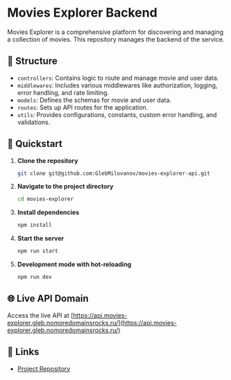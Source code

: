 # Movies Explorer Backend

Movies Explorer is a comprehensive platform for discovering and managing a collection of movies. This repository manages the backend of the service.

## 📁 Structure

- `controllers`: Contains logic to route and manage movie and user data.
- `middlewares`: Includes various middlewares like authorization, logging, error handling, and rate limiting.
- `models`: Defines the schemas for movie and user data.
- `routes`: Sets up API routes for the application.
- `utils`: Provides configurations, constants, custom error handling, and validations.

## 🚀 Quickstart

1. **Clone the repository**
    ```sh
    git clone git@github.com:GlebMilovanov/movies-explorer-api.git
    ```

2. **Navigate to the project directory**
    ```sh
    cd movies-explorer
    ```

3. **Install dependencies**
    ```sh
    npm install
    ```

4. **Start the server**
    ```sh
    npm run start
    ```

5. **Development mode with hot-reloading**
    ```sh
    npm run dev
    ```

## 🌐 Live API Domain

Access the live API at [https://api.movies-explorer.gleb.nomoredomainsrocks.ru/](https://api.movies-explorer.gleb.nomoredomainsrocks.ru/)

## 🔗 Links

- [Project Repository](https://github.com/GlebMilovanov/movies-explorer-api)

